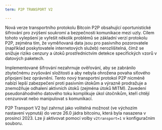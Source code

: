 ```yaml
---
term: P2P TRANSPORT V2

---
```

Nová verze transportního protokolu Bitcoin P2P obsahující oportunistické šifrování pro zvýšení soukromí a bezpečnosti komunikace mezi uzly. Cílem tohoto vylepšení je vyřešit několik problémů se základní verzí protokolu P2P, zejména tím, že vyměňovaná data jsou pro pasivního pozorovatele (například poskytovatele internetových služeb) nerozlišitelná, čímž se snižuje riziko cenzury a útoků prostřednictvím detekce specifických vzorů v datových paketech.

Implementované šifrování nezahrnuje ověřování, aby se zabránilo zbytečnému zvyšování složitosti a aby nebyla ohrožena povaha síťového připojení bez oprávnění. Tento nový transportní protokol P2P nicméně nabízí lepší zabezpečení proti pasivním útokům a výrazně prodražuje a znemožňuje odhalení aktivních útoků (zejména útoků MITM). Zavedení pseudonáhodného datového toku komplikuje úkol útočníkům, kteří chtějí cenzurovat nebo manipulovat s komunikací.

P2P Transport V2 byl zahrnut jako volitelná možnost (ve výchozím nastavení vypnutá) do verze 26.0 jádra bitcoinu, která byla nasazena v prosinci 2023. Lze ji aktivovat pomocí volby `v2transport=1` v konfiguračním souboru.